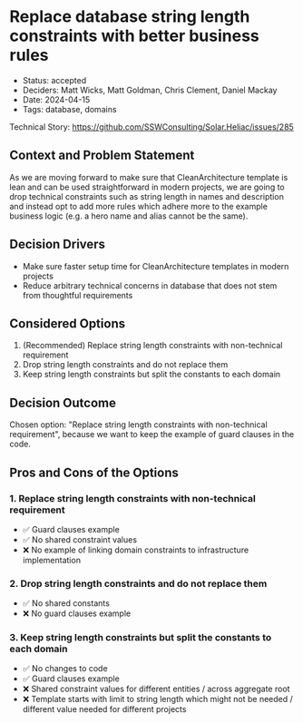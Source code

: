 # Replace database string length constraints with better business rules

- Status: accepted
- Deciders: Matt Wicks, Matt Goldman, Chris Clement, Daniel Mackay
- Date: 2024-04-15
- Tags: database, domains

Technical Story: https://github.com/SSWConsulting/Solar.Heliac/issues/285

## Context and Problem Statement

As we are moving forward to make sure that CleanArchitecture template is lean and can be used
straightforward in modern projects, we are going to drop technical constraints such as string length in names and description
and instead opt to add more rules which adhere more to the example business logic (e.g. a hero name and alias cannot be the same).

## Decision Drivers <!-- optional -->

- Make sure faster setup time for CleanArchitecture templates in modern projects
- Reduce arbitrary technical concerns in database that does not stem from thoughtful requirements

## Considered Options

1. (Recommended) Replace string length constraints with non-technical requirement
2. Drop string length constraints and do not replace them
3. Keep string length constraints but split the constants to each domain

## Decision Outcome

Chosen option: "Replace string length constraints with non-technical requirement", because we want to
keep the example of guard clauses in the code.

## Pros and Cons of the Options <!-- optional -->

### 1. Replace string length constraints with non-technical requirement

- ✅ Guard clauses example
- ✅ No shared constraint values
- ❌ No example of linking domain constraints to infrastructure implementation

### 2. Drop string length constraints and do not replace them

- ✅ No shared constants
- ❌ No guard clauses example

### 3. Keep string length constraints but split the constants to each domain

- ✅ No changes to code
- ✅ Guard clauses example
- ❌ Shared constraint values for different entities / across aggregate root
- ❌ Template starts with limit to string length which might not be needed / different value needed for different projects

